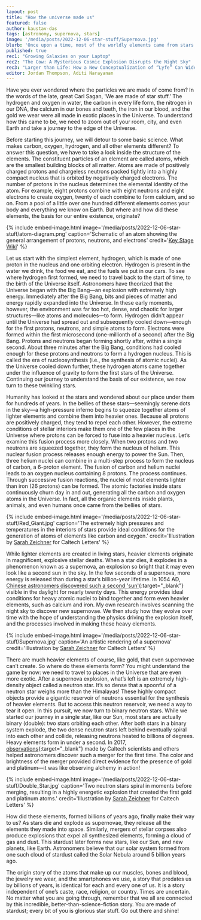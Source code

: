 ```yaml
---
layout: post
title: "How the universe made us"
featured: false
author: kaustav-das
tags: [astronomy, supernova, stars]
image: '/media/posts/2022-12-06-star-stuff/Supernova.jpg'
blurb: 'Once upon a time, most of the worldly elements came from stars.'
published: true
rec1: "Growing Galaxies on your Laptop"
rec2: "The Cow: A Mysterious Cosmic Explosion Disrupts the Night Sky"
rec3: "Larger than Life: How a New Conceptualization of “Lyfe” Can Widen Scientific Understanding"
editor: Jordan Thompson, Aditi Narayanan
---
```

Have you ever wondered where the particles we are made of come from? In the words of the late, great Carl Sagan, 'We are made of star stuff.' The hydrogen and oxygen in water, the carbon in every life form, the nitrogen in our DNA, the calcium in our bones and teeth, the iron in our blood, and the gold we wear were all made in exotic places in the Universe. To understand how this came to be, we need to zoom out of your room, city, and even Earth and take a journey to the edge of the Universe.

Before starting this journey, we will detour to some basic science. What makes carbon, oxygen, hydrogen, and all other elements different? To answer this question, we have to take a look inside the structure of the elements. The constituent particles of an element are called atoms, which are the smallest building blocks of all matter. Atoms are made of positively charged protons and chargeless neutrons packed tightly into a highly compact nucleus that is orbited by negatively charged electrons. The number of protons in the nucleus determines the elemental identity of the atom. For example, eight protons combine with eight neutrons and eight electrons to create oxygen, twenty of each combine to form calcium, and so on. From a pool of a little over one hundred different elements comes your body and everything we know on Earth. But where and how did these elements, the basis for our entire existence, originate?

{% include embed-image.html image='/media/posts/2022-12-06-star-stuff/atom-diagram.png' caption='Schematic of an atom showing the general arrangement of protons, neutrons, and electrons'
credit='<a href="https://keystagewiki.com/index.php?title=Atomic_Structure&mobileaction=toggle_view_mobile" target="_blank">Key Stage Wiki</a>' %}

Let us start with the simplest element, hydrogen, which is made of one proton in the nucleus and one orbiting electron. Hydrogen is present in the water we drink, the food we eat, and the fuels we put in our cars. To see where hydrogen first formed, we need to travel back to the start of time, to the birth of the Universe itself. Astronomers have theorized that the Universe began with the Big Bang—an explosion with extremely high energy. Immediately after the Big Bang, bits and pieces of matter and energy rapidly expanded into the Universe. In these early moments, however, the environment was far too hot, dense, and chaotic for larger structures—like atoms and molecules—to form. Hydrogen didn't appear until the Universe had spread out and subsequently cooled down—enough for the first protons, neutrons, and simple atoms to form. Electrons were formed within the first microsecond (one-millionth of a second) after the Big Bang. Protons and neutrons began forming shortly after, within a single second. About three minutes after the Big Bang, conditions had cooled enough for these protons and neutrons to form a hydrogen nucleus. This is called the era of nucleosynthesis (i.e., the synthesis of atomic nuclei). As the Universe cooled down further, these hydrogen atoms came together under the influence of gravity to form the first stars of the Universe. Continuing our journey to understand the basis of our existence, we now turn to these twinkling stars.

Humanity has looked at the stars and wondered about our place under them for hundreds of years. In the bellies of these stars—seemingly serene dots in the sky—a high-pressure inferno begins to squeeze together atoms of lighter elements and combine them into heavier ones. Because all protons are positively charged, they tend to repel each other. However, the extreme conditions of stellar interiors make them one of the few places in the Universe where protons can be forced to fuse into a heavier nucleus. Let’s examine this fusion process more closely.  When two protons and two neutrons are squeezed together, they form the nucleus of helium. This nuclear fusion process releases enough energy to power the Sun. Then, three helium nuclei can combine in a multi-step process to form the nucleus of carbon, a 6-proton element. The fusion of carbon and helium nuclei leads to an oxygen nucleus containing 8 protons. The process continues. Through successive fusion reactions, the nuclei of most elements lighter than iron (26 protons) can be formed. The atomic factories inside stars continuously churn day in and out, generating all the carbon and oxygen atoms in the Universe. In fact, all the organic elements inside plants, animals, and even humans once came from the bellies of stars.

{% include embed-image.html image='/media/posts/2022-12-06-star-stuff/Red_Giant.jpg' caption='The extremely high pressures and temperatures in the interiors of stars provide ideal conditions for the generation of atoms of elements like carbon and oxygen.' credit='Illustration by <a href="https://www.sarahzeichner.com" target="_blank">Sarah Zeichner</a> for Caltech Letters' %}

While lighter elements are created in living stars, heavier elements originate in magnificent, explosive stellar deaths. When a star dies, it explodes in a phenomenon known as a supernova, an explosion so bright that it may even look like a second sun in the sky. In the few seconds of a supernova, more energy is released than during a star’s billion-year lifetime. In 1054 AD, [Chinese astronomers discovered such a second 'sun'](https://www.tifr.res.in/~akr/crab_webtifr.html){:target="_blank"} visible in the daylight for nearly twenty days. This energy provides ideal conditions for heavy atomic nuclei to bind together and form even heavier elements, such as calcium and iron. My own research involves scanning the night sky to discover new supernovae. We then study how they evolve over time with the hope of understanding the physics driving the explosion itself, and the processes involved in making these heavy elements.

{% include embed-image.html image='/media/posts/2022-12-06-star-stuff/Supernova.jpg' caption='An artistic rendering of a supernova' credit='Illustration by <a href="https://www.sarahzeichner.com" target="_blank">Sarah Zeichner</a> for Caltech Letters' %}

There are much heavier elements of course, like gold, that even supernovae can’t create. So where do these elements form? You might understand the game by now: we need to travel to places in the Universe that are even more exotic. After a supernova explosion, what’s left is an extremely high-density object called a neutron star. It’s so dense that a spoonful of a neutron star weighs more than the Himalayas! These highly compact objects provide a gigantic reservoir of neutrons essential for the synthesis of heavier elements. But to access this neutron reservoir,  we need  a way to tear it  open. In this pursuit, we now turn to binary neutron stars. While we started our journey in a single star, like our Sun, most stars are actually binary (double): two stars orbiting each other. After both stars in a binary system explode, the two dense neutron stars left behind eventually spiral into each other and collide, releasing neutrons heated to billions of degrees. Heavy elements form in under a second. In 2017, [observations](https://www.caltech.edu/about/news/caltech-led-teams-strike-cosmic-gold-80074){:target="_blank"} made by Caltech scientists and others helped astronomers discover such a merger for the first time. The color and brightness of the merger provided direct evidence for the presence of gold and platinum—it was like observing alchemy in action!

{% include embed-image.html image='/media/posts/2022-12-06-star-stuff/Double_Star.jpg' caption='Two neutron stars spiral in moments before merging, resulting in a highly energetic explosion that created the first gold and platinum atoms.' credit='Illustration by <a href="https://www.sarahzeichner.com" target="_blank">Sarah Zeichner</a> for Caltech Letters' %}

How did these elements, formed billions of years ago, finally make their way to us? As stars die and explode as supernovae, they release all the elements they made into space. Similarly, mergers of stellar corpses also produce explosions that expel all synthesized elements, forming a cloud of gas and dust. This stardust later forms new stars, like our Sun, and new planets, like Earth. Astronomers believe that our solar system formed from one such cloud of stardust called the Solar Nebula around 5 billion years ago.

The origin story of the atoms that make up our muscles, bones and blood, the jewelry we wear, and the smartphones we use, a story that predates us by billions of years, is identical for each and every one of us. It is a story independent of one’s caste, race, religion, or country. Times are uncertain. No matter what you are going through, remember that we all are connected by this incredible, better-than-science-fiction story. You are made of stardust; every bit of you is glorious star stuff. Go out there and shine!

